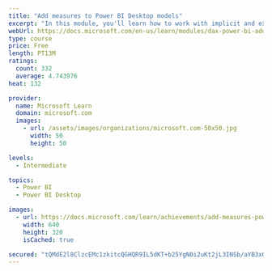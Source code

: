 ```yaml
---
title: "Add measures to Power BI Desktop models"
excerpt: "In this module, you'll learn how to work with implicit and explicit measures. You'll start by creating simple measures, which summarize a single column or table. Then, you'll create more detailed measures based on other measures in the model. Additionally, you'll learn about the similarities of, and differences between, a calculated column and a measure."
webUrl: https://docs.microsoft.com/en-us/learn/modules/dax-power-bi-add-measures/
type: course
price: Free
length: PT13M
ratings:
  count: 332
  average: 4.743976
heat: 132

provider:
  name: Microsoft Learn
  domain: microsoft.com
  images:
    - url: /assets/images/organizations/microsoft.com-50x50.jpg
      width: 50
      height: 50

levels:
  - Intermediate

topics:
  - Power BI
  - Power BI Desktop

images:
  - url: https://docs.microsoft.com/learn/achievements/add-measures-power-bi-desktop-social.png
    width: 640
    height: 320
    isCached: true

secured: "tQMdE2l8ClzcEMc1zkitcQGHQR9IL5dKT+b25YgN0i2uKt2jL3INSb/aYB3xOkG+9w5+sEkN4ziW872Gk+5HF/WMU/7BuIpx+py0MsHDEf1e/clMFY7JhNiKW4T30lrTAvNLx+8KEhKCTfgtUqD3rOeUkwURsbnamNw9EhpqF11Gq5EK4mNxBLqFnZYURr6Cvl7NWU0uOuPESstvJHwXNRWMf0dCStnlExyqRTaVz1WwCaxBEQdgfayp41dbBScI8GkKi/PFc0iMwwgX3wxy4cseaWzY4yI+FdhmPPDNgaLNQ2so98AgnL2fat+ay5nSbN1d0F/2JBsfL03JxbQl/G5hDuvyz5SYrGHXLBkV0aRg3tBu2BXTyUu0WdV62HqmABs7WhRkXYKuemC/IV0UPRwPttfx5OWVbQ6uvLM8cN8=;/yIO+EVnYnRKOmkgq12A7w=="
---
```


